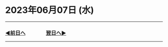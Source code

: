 # 2023年06月07日 (水)

---

### [◀️前日へ](https://github.com/yuasys/chatty-journal/blob/main/2023/06/2023-06-06.md)&emsp;&emsp;&emsp;&emsp;[翌日へ▶️](https://github.com/yuasys/chatty-journal/blob/main/2023/06/2023-06-08.md)

---
